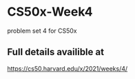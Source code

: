 # CS50x-Week4
problem set 4 for CS50x

## Full details availible at
https://cs50.harvard.edu/x/2021/weeks/4/
